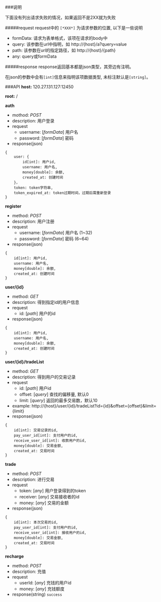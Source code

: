 ###说明

下面没有列出请求失败的情况，如果返回不是2XX就为失败

#####request
request中的 `[*XXX*]` 为请求参数的位置, 以下是一些说明
- formData: 请求为表单格式，该项在请求的body中
- query: 该参数在url中指明，如 http://{host}/a?query=value
- path: 该参数在url的指定路径，如 http://{host}/{path}
- any: query或formData

#####response
response返回基本都是json类型，其旁边有注明。

在json的参数中会有`[int]`信息来指明该项数据类型, 未标注默认是`[string]`。

###API
**host:** 120.27.131.127:12450

**root:** /

**auth**
- mothod: *POST*
- description: 用户登录
- request
	- username: [*formData*] 用户名
	- password: [*formData*] 密码
- response(json)
```
{
	user: {
    	id[int]: 用户id,
        username: 用户名,
        money[double]: 余额,
        created_at: 创建时间
    }，
    token: token字符串,
    token_expired_at: token过期时间，过期后需重新登录
}
```

**register**
- method: *POST*
- description: 用户注册
- request
	- username: [*formData*] 用户名 (1~32)
	- password: [*formData*] 密码 (6~64)
- response(json)
```
{
	id[int]: 用户id,
    username: 用户名,
    money[double]: 余额,
    created_at: 创建时间
}
```

**user/{id}**
- method: *GET*
- description: 得到指定id的用户信息
- request
	- id: [*path*] 用户的id
- response(json)
```
{
	id[int]: 用户id,
    username: 用户名,
    money[double]: 余额,
    created_at: 创建时间
}
```

**user/{id}/tradeList**
- method: *GET*
- description: 得到用户的交易记录
- request
	- id: [*path*] 用户id
	- offset: [*query*] 查找的偏移量, 默认0
	- limit: [*query*] 返回的最多交易数，默认10
- example: http://{host}/user/{id}/tradeList?id={id}&offset={offset}&limit={limit}
- response(json)
```
{
	id[int]: 交易记录的id,
    pay_user_id[int]: 支付用户的id,
    receive_user_id[int]: 收款用户的id,
    money[double]: 交易金额,
    created_at: 交易时间
}
```

**trade**
- method: *POST*
- description: 进行交易
- request
	- token: [*any*] 用户登录得到的token
	- receiver: [*any*] 交易接收者的id
	- money: [*any*] 交易的金额
- response(json)
```
{
	id[int]: 本次交易的id,
    pay_user_id[int]: 支付用户的id,
    receive_user_id[int]: 接收用户的id,
    money[double]: 交易金额,
    created_at: 交易时间
}
```

**recharge**
- method: *POST*
- description: 充值
- request
	- userId: [*any*] 充钱的用户id
	- money: [*any*] 充钱额度
- response(string)
`success`
